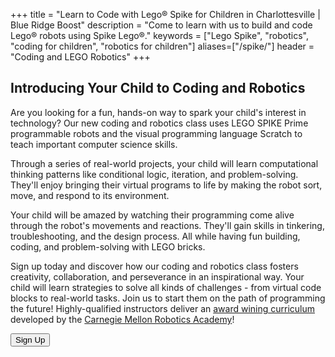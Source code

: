 +++
title = "Learn to Code with Lego&reg; Spike for Children in Charlottesville | Blue Ridge Boost"
description = "Come to learn with us to build and code Lego&reg; robots using Spike Lego&reg;."
keywords = ["Lego Spike", "robotics",  "coding for children", "robotics for children"]
aliases=["/spike/"]
header = "Coding and LEGO Robotics"
+++

<p></p>

<div class="container"> 
    <div class="row">
        <div class="col">
            <h2>Introducing Your Child to Coding and Robotics</h2>
            <p>Are you looking for a fun, hands-on way to spark your child's interest in technology? Our new coding and robotics class uses LEGO SPIKE Prime programmable robots and the visual programming language Scratch to teach important computer science skills.</p><p>
            Through a series of real-world projects, your child will learn computational thinking patterns like conditional logic, iteration, and problem-solving. They'll enjoy bringing their virtual programs to life by making the robot sort, move, and respond to its environment.</p><p>
            Your child will be amazed by watching their programming come alive through the robot's movements and reactions. They'll gain skills in tinkering, troubleshooting, and the design process. All while having fun building, coding, and problem-solving with LEGO bricks.</p><p>
            Sign up today and discover how our coding and robotics class fosters creativity, collaboration, and perseverance in an inspirational way. Your child will learn strategies to solve all kinds of challenges - from virtual code blocks to real-world tasks. Join us to start them on the path of programming the future!
            Highly-qualified instructors deliver an <a href="https://www.cs2n.org/u/track_progress?id=729">award wining curriculum</a> developed by the <a href="https://www.cmu.edu/roboticsacademy/">Carnegie Mellon Robotics Academy</a>!</p>
            <p><a href="https://winter-24-spike.cheddarup.com/  "><button class="button-8" role="button">Sign Up</button></a></p>
        </div>
    </div>
</div>

